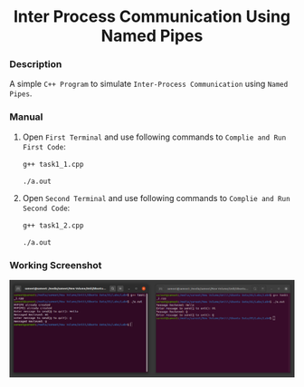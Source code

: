 <h1 align="center">Inter Process Communication Using Named Pipes</h1>

### Description
A simple `C++ Program` to simulate `Inter-Process Communication` using `Named Pipes`.

### Manual
1) Open `First Terminal` and use following commands to `Complie and Run First Code`:
    ```
    g++ task1_1.cpp
    ```
    ```
    ./a.out
    ```

2) Open `Second Terminal` and use following commands to `Complie and Run Second Code`:
    ```
    g++ task1_2.cpp
    ```
    ```
    ./a.out
    ```
    
### Working Screenshot
<div align="center">
  <img src = "https://github.com/SameetAsadullah/Inter-Process-Communication-Using-Named-Pipes/blob/main/extras/working-ss.png" alt = "" width="1100px"/>
</div>
